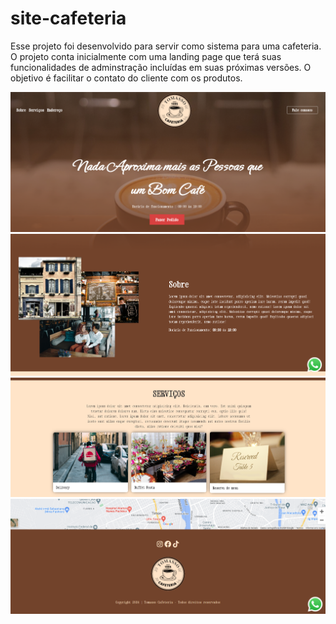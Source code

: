 # site-cafeteria

Esse projeto foi desenvolvido para servir como sistema para uma cafeteria. O projeto conta inicialmente com uma landing page que terá suas funcionalidades de adminstração incluídas em suas próximas versões. O objetivo é facilitar o contato do cliente com os produtos.

![Alt text](image-1.png)
![Alt text](image-2.png)
![Alt text](image-3.png)
![Alt text](image-4.png)
